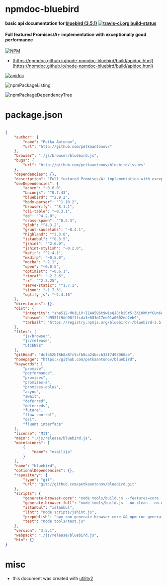 # npmdoc-bluebird

#### basic api documentation for  [bluebird (3.5.1)](https://github.com/petkaantonov/bluebird)  [![travis-ci.org build-status](https://api.travis-ci.org/npmdoc/node-npmdoc-bluebird.svg)](https://travis-ci.org/npmdoc/node-npmdoc-bluebird)

#### Full featured Promises/A+ implementation with exceptionally good performance

[![NPM](https://nodei.co/npm/bluebird.png?downloads=true&downloadRank=true&stars=true)](https://www.npmjs.com/package/bluebird)

- [https://npmdoc.github.io/node-npmdoc-bluebird/build/apidoc.html](https://npmdoc.github.io/node-npmdoc-bluebird/build/apidoc.html)

[![apidoc](https://npmdoc.github.io/node-npmdoc-bluebird/build/screenshot.buildCi.browser.%252Ftmp%252Fbuild%252Fapidoc.html.png)](https://npmdoc.github.io/node-npmdoc-bluebird/build/apidoc.html)

![npmPackageListing](https://npmdoc.github.io/node-npmdoc-bluebird/build/screenshot.npmPackageListing.svg)

![npmPackageDependencyTree](https://npmdoc.github.io/node-npmdoc-bluebird/build/screenshot.npmPackageDependencyTree.svg)



# package.json

```json

{
    "author": {
        "name": "Petka Antonov",
        "url": "http://github.com/petkaantonov/"
    },
    "browser": "./js/browser/bluebird.js",
    "bugs": {
        "url": "http://github.com/petkaantonov/bluebird/issues"
    },
    "dependencies": {},
    "description": "Full featured Promises/A+ implementation with exceptionally good performance",
    "devDependencies": {
        "acorn": "~0.6.0",
        "baconjs": "^0.7.43",
        "bluebird": "^2.9.2",
        "body-parser": "^1.10.2",
        "browserify": "^8.1.1",
        "cli-table": "~0.3.1",
        "co": "^4.2.0",
        "cross-spawn": "^0.2.3",
        "glob": "^4.3.2",
        "grunt-saucelabs": "~8.4.1",
        "highland": "^2.3.0",
        "istanbul": "^0.3.5",
        "jshint": "^2.6.0",
        "jshint-stylish": "~0.2.0",
        "kefir": "^2.4.1",
        "mkdirp": "~0.5.0",
        "mocha": "~2.1",
        "open": "~0.0.5",
        "optimist": "~0.6.1",
        "rimraf": "~2.2.6",
        "rx": "^2.3.25",
        "serve-static": "^1.7.1",
        "sinon": "~1.7.3",
        "uglify-js": "~2.4.16"
    },
    "directories": {},
    "dist": {
        "integrity": "sha512-MKiLiV+I1AA596t9w1sQJ8jkiSr5+ZKi0WKrYGUn6d1Fx+Ij4tIj+m2WMQSGczs5jZVxV339chE8iwk6F64wjA==",
        "shasum": "d9551f9de98f1fcda1e683d17ee91a0602ee2eb9",
        "tarball": "https://registry.npmjs.org/bluebird/-/bluebird-3.5.1.tgz"
    },
    "files": [
        "js/browser",
        "js/release",
        "LICENSE"
    ],
    "gitHead": "dcfa52bf8b8a8fc5cfb0ca24bccb33f7493960ae",
    "homepage": "https://github.com/petkaantonov/bluebird",
    "keywords": [
        "promise",
        "performance",
        "promises",
        "promises-a",
        "promises-aplus",
        "async",
        "await",
        "deferred",
        "deferreds",
        "future",
        "flow control",
        "dsl",
        "fluent interface"
    ],
    "license": "MIT",
    "main": "./js/release/bluebird.js",
    "maintainers": [
        {
            "name": "esailija"
        }
    ],
    "name": "bluebird",
    "optionalDependencies": {},
    "repository": {
        "type": "git",
        "url": "git://github.com/petkaantonov/bluebird.git"
    },
    "scripts": {
        "generate-browser-core": "node tools/build.js --features=core --no-debug --release --zalgo --browser --minify && mv js/browser/bluebird.js js/browser/bluebird.core.js && mv js/browser/bluebird.min.js js/browser/bluebird.core.min.js",
        "generate-browser-full": "node tools/build.js --no-clean --no-debug --release --browser --minify",
        "istanbul": "istanbul",
        "lint": "node scripts/jshint.js",
        "prepublish": "npm run generate-browser-core && npm run generate-browser-full",
        "test": "node tools/test.js"
    },
    "version": "3.5.1",
    "webpack": "./js/release/bluebird.js",
    "bin": {}
}
```



# misc
- this document was created with [utility2](https://github.com/kaizhu256/node-utility2)
